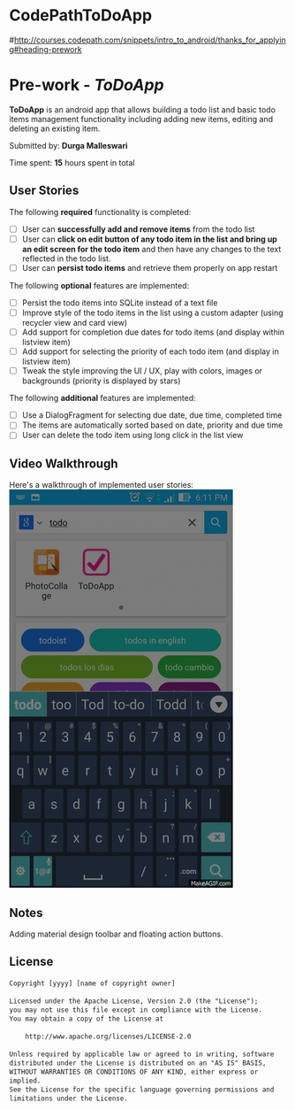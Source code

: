 # CodePathToDoApp
#http://courses.codepath.com/snippets/intro_to_android/thanks_for_applying#heading-prework

# Pre-work - *ToDoApp*
**ToDoApp** is an android app that allows building a todo list and basic todo items management functionality including adding new items, editing and deleting an existing item.

Submitted by: **Durga Malleswari**

Time spent: **15** hours spent in total

## User Stories

The following **required** functionality is completed:

* [ ] User can **successfully add and remove items** from the todo list
* [ ] User can **click on edit button of any todo item in the list and bring up an edit screen for the todo item** and then have any changes to the text reflected in the todo list.
* [ ] User can **persist todo items** and retrieve them properly on app restart

The following **optional** features are implemented:

* [ ] Persist the todo items into SQLite instead of a text file
* [ ] Improve style of the todo items in the list using a custom adapter (using recycler view and card view)
* [ ] Add support for completion due dates for todo items (and display within listview item)
* [ ] Add support for selecting the priority of each todo item (and display in listview item)
* [ ] Tweak the style improving the UI / UX, play with colors, images or backgrounds (priority is displayed by stars)

The following **additional** features are implemented:
* [ ] Use a DialogFragment for selecting due date, due time, completed time
* [ ] The items are automatically sorted based on date, priority and due time
* [ ] User can delete the todo item using long click in the list view
## Video Walkthrough 

Here's a walkthrough of implemented user stories:
<img src='/Todo_App01.gif' title='Video Walkthrough' width='' alt='Video Walkthrough' />


## Notes

Adding material design toolbar and floating action buttons.

## License

    Copyright [yyyy] [name of copyright owner]

    Licensed under the Apache License, Version 2.0 (the "License");
    you may not use this file except in compliance with the License.
    You may obtain a copy of the License at

        http://www.apache.org/licenses/LICENSE-2.0

    Unless required by applicable law or agreed to in writing, software
    distributed under the License is distributed on an "AS IS" BASIS,
    WITHOUT WARRANTIES OR CONDITIONS OF ANY KIND, either express or implied.
    See the License for the specific language governing permissions and
    limitations under the License.
